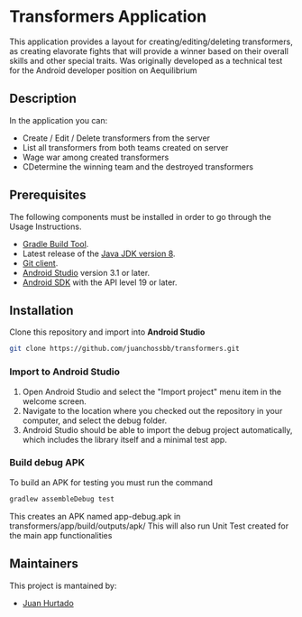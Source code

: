 # Transformers Application

This application provides a layout for creating/editing/deleting transformers, as creating elavorate fights that will provide a winner based on their overall skills and other special traits. Was originally developed as a technical test for the Android developer position on Aequilibrium

## Description

In the application you can:
* Create / Edit / Delete transformers from the server
* List all transformers from both teams created on server
* Wage war among created transformers
* CDetermine the winning team and the destroyed transformers

## Prerequisites

The following components must be installed in order to go through the Usage Instructions.

* [Gradle Build Tool](https://gradle.org/).
* Latest release of the [Java JDK version 8](https://www.oracle.com/technetwork/java/javase/downloads/jdk8-downloads-2133151.html).
* [Git client](https://git-scm.com/downloads).
* [Android Studio](https://developer.android.com/studio/) version 3.1 or later.
* [Android SDK](https://developer.android.com/studio/index.html#downloads) with the API level 19 or later.

## Installation
Clone this repository and import into **Android Studio**
```bash
git clone https://github.com/juanchossbb/transformers.git
```

### Import to Android Studio

1. Open Android Studio and select the "Import project" menu item in the welcome screen. 
2. Navigate to the location where you checked out the repository in your computer, and select the debug folder.
3. Android Studio should be able to import the debug project automatically, which includes the library itself and a minimal test app.

### Build debug APK
To build an APK for testing you must run the command
```bash
gradlew assembleDebug test
```
This creates an APK named app-debug.apk in transformers/app/build/outputs/apk/
This will also run Unit Test created for the main app functionalities

## Maintainers
This project is mantained by:
* [Juan Hurtado](http://github.com/juanchossbb)
